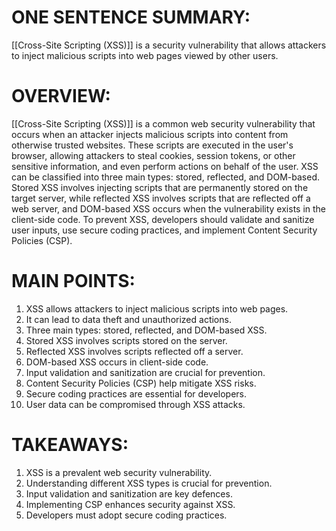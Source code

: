 # ONE SENTENCE SUMMARY:
[[Cross-Site Scripting (XSS)]] is a security vulnerability that allows attackers to inject malicious scripts into web pages viewed by other users.

# OVERVIEW:
[[Cross-Site Scripting (XSS)]] is a common web security vulnerability that occurs when an attacker injects malicious scripts into content from otherwise trusted websites. These scripts are executed in the user's browser, allowing attackers to steal cookies, session tokens, or other sensitive information, and even perform actions on behalf of the user. XSS can be classified into three main types: stored, reflected, and DOM-based. Stored XSS involves injecting scripts that are permanently stored on the target server, while reflected XSS involves scripts that are reflected off a web server, and DOM-based XSS occurs when the vulnerability exists in the client-side code. To prevent XSS, developers should validate and sanitize user inputs, use secure coding practices, and implement Content Security Policies (CSP).

# MAIN POINTS:
1. XSS allows attackers to inject malicious scripts into web pages.
2. It can lead to data theft and unauthorized actions.
3. Three main types: stored, reflected, and DOM-based XSS.
4. Stored XSS involves scripts stored on the server.
5. Reflected XSS involves scripts reflected off a server.
6. DOM-based XSS occurs in client-side code.
7. Input validation and sanitization are crucial for prevention.
8. Content Security Policies (CSP) help mitigate XSS risks.
9. Secure coding practices are essential for developers.
10. User data can be compromised through XSS attacks.

# TAKEAWAYS:
1. XSS is a prevalent web security vulnerability.
2. Understanding different XSS types is crucial for prevention.
3. Input validation and sanitization are key defences.
4. Implementing CSP enhances security against XSS.
5. Developers must adopt secure coding practices.